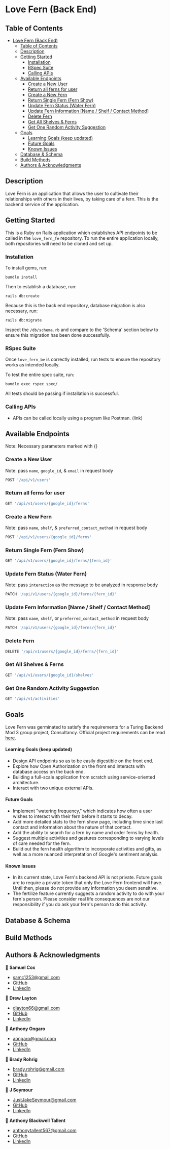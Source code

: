 # Love Fern (Back End)


## Table of Contents
- [Love Fern (Back End)](#love-fern-back-end)
  - [Table of Contents](#table-of-contents)
  - [Description](#description)
  - [Getting Started](#getting-started)
    - [Installation](#installation)
    - [RSpec Suite](#rspec-suite)
    - [Calling APIs](#calling-apis)
  - [Available Endpoints](#available-endpoints)
    - [Create a New User](#create-a-new-user)
    - [Return all ferns for user](#return-all-ferns-for-user)
    - [Create a New Fern](#create-a-new-fern)
    - [Return Single Fern (Fern Show)](#return-single-fern-fern-show)
    - [Update Fern Status (Water Fern)](#update-fern-status-water-fern)
    - [Update Fern Information \[Name / Shelf / Contact Method\]](#update-fern-information-name--shelf--contact-method)
    - [Delete Fern](#delete-fern)
    - [Get All Shelves \& Ferns](#get-all-shelves--ferns)
    - [Get One Random Activity Suggestion](#get-one-random-activity-suggestion)
  - [Goals](#goals)
      - [Learning Goals (keep updated)](#learning-goals-keep-updated)
      - [Future Goals](#future-goals)
      - [Known Issues](#known-issues)
  - [Database \& Schema](#database--schema)
  - [Build Methods](#build-methods)
  - [Authors \& Acknowledgments](#authors--acknowledgments)

## Description

Love Fern is an application that allows the user to cultivate their relationships with others in their lives, by taking care of a fern. This is the backend service of the application.

## Getting Started

This is a Ruby on Rails application which establishes API endpoints to be called in the `love_fern_fe` repository. To run the entire application locally, both repositories will need to be cloned and set up.

### Installation

To install gems, run:
```
bundle install
```
Then to establish a database, run:
```
rails db:create
```
Because this is the back end repository, database migration is also necessary, run:
```
rails db:migrate
```
Inspect the `/db/schema.rb` and compare to the 'Schema' section below to ensure this migration has been done successfully.

### RSpec Suite

Once `love_fern_be` is correctly installed, run tests to ensure the repository works as intended locally.

To test the entire spec suite, run:
```
bundle exec rspec spec/
```
All tests should be passing if installation is successful.

### Calling APIs

- APIs can be called locally using a program like Postman. (link)

## Available Endpoints

Note: Necessary parameters marked with {}

### Create a New User
Note: pass `name`, `google_id`, & `email` in request body

```bash
POST '/api/v1/users'
```

### Return all ferns for user

```bash
GET '/api/v1/users/{google_id}/ferns'
```

### Create a New Fern

Note: pass `name`, `shelf`, & `preferred_contact_method` in request body

```bash
POST '/api/v1/users/{google_id}/ferns'
```

### Return Single Fern (Fern Show)

```bash
GET '/api/v1/users/{google_id}/ferns/{fern_id}'
```

### Update Fern Status (Water Fern) 

Note: pass `interaction` as the message to be analyzed in response body 

```bash
PATCH '/api/v1/users/{google_id}/ferns/{fern_id}'
```

### Update Fern Information [Name / Shelf / Contact Method]

Note: pass `name`, `shelf`, or `preferred_contact_method` in request body

```bash
PATCH '/api/v1/users/{google_id}/ferns/{fern_id}'
```

### Delete Fern

```bash
DELETE '/api/v1/users/{google_id}/ferns/{fern_id}'
```

### Get All Shelves & Ferns

```bash
GET '/api/v1/users/{google_id}/shelves'
```

### Get One Random Activity Suggestion

```bash
GET '/api/v1/activities'
```

## Goals

Love Fern was germinated to satisfy the requirements for a Turing Backend Mod 3 group project, Consultancy. Official project requirements can be read [here](https://backend.turing.edu/module3/projects/consultancy/).
#### Learning Goals (keep updated)
- Design API endpoints so as to be easily digestible on the front end.
- Explore how Open Authorization on the front end interacts with database access on the back end.
- Building a full-scale application from scratch using service-oriented architecture.
- Interact with two unique external APIs.
#### Future Goals

- Implement "watering frequency," which indicates how often a user wishes to interact with their fern before it starts to decay.
- Add more detailed stats to the fern show page, including time since last contact and information about the nature of that contact.
- Add the ability to search for a fern by name and order ferns by health.
- Suggest multiple activities and gestures corresponding to varying levels of care needed for the fern.
- Build out the fern health algorithm to incorporate activities and gifts, as well as a more nuanced interpretation of Google's sentiment analysis.
#### Known Issues

- In its current state, Love Fern's backend API is not private. Future goals are to require a private token that only the Love Fern frontend will have. Until then, please do not provide any information you deem sensitive.
- The fertilize feature currently suggests a random activity to do with your fern's person. Please consider real life consequences are not our responsibility if you do ask your fern's person to do this activity.

## Database & Schema

## Build Methods

## Authors & Acknowledgments

:bust_in_silhouette: **Samuel Cox** 
- samc1253@gmail.com
- [GitHub](https://github.com/sambcox)
- [LinkedIn](https://www.linkedin.com/in/samuel-bingham-cox/)

:bust_in_silhouette: **Drew Layton** 
- dlayton66@gmail.com
- [GitHub](https://github.com/dlayton66)
- [LinkedIn](https://www.linkedin.com/in/drew-layton-6009a4153/)

:bust_in_silhouette: **Anthony Ongaro** 
- aongaro@gmail.com
- [GitHub](https://github.com/ajongaro)
- [LinkedIn](https://www.linkedin.com/in/ajongaro/)

:bust_in_silhouette: **Brady Rohrig** 
- brady.rohrig@gmail.com
- [GitHub](https://github.com/BRohrig)
- [LinkedIn](https://www.linkedin.com/in/brady-rohrig-5305a923/)

:bust_in_silhouette: **J Seymour** 
- JustJakeSeymour@gmail.com
- [GitHub](https://github.com/JustJakeSeymour)
- [LinkedIn](https://www.linkedin.com/in/j-seymour/)

:bust_in_silhouette: **Anthony Blackwell Tallent** 
- anthonytallent567@gmail.com
- [GitHub](https://github.com/anthonytallent)
- [LinkedIn](https://www.linkedin.com/in/anthony-blackwell-tallent-b36916255/)
